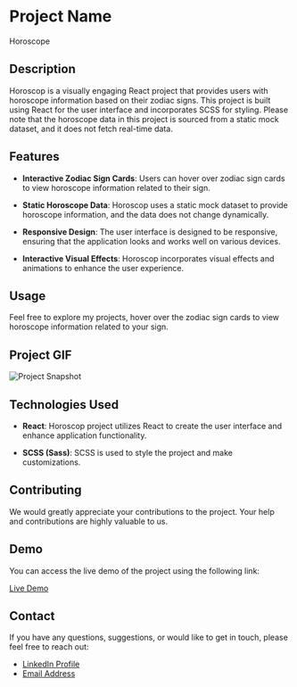 # Project Name

Horoscope

## Description

Horoscop is a visually engaging React project that provides users with horoscope information based on their zodiac signs. This project is built using React for the user interface and incorporates SCSS for styling. Please note that the horoscope data in this project is sourced from a static mock dataset, and it does not fetch real-time data.

## Features

- **Interactive Zodiac Sign Cards**: Users can hover over zodiac sign cards to view horoscope information related to their sign.

- **Static Horoscope Data**: Horoscop uses a static mock dataset to provide horoscope information, and the data does not change dynamically.

- **Responsive Design**: The user interface is designed to be responsive, ensuring that the application looks and works well on various devices.

- **Interactive Visual Effects**: Horoscop incorporates visual effects and animations to enhance the user experience.

## Usage

Feel free to explore my projects, hover over the zodiac sign cards to view horoscope information related to your sign.

## Project GIF

![Project Snapshot](./src/assets/horoscope.gif)

## Technologies Used

- **React**: Horoscop project utilizes React to create the user interface and enhance application functionality.

- **SCSS (Sass)**: SCSS is used to style the project and make customizations.

## Contributing

We would greatly appreciate your contributions to the project. Your help and contributions are highly valuable to us.

## Demo

You can access the live demo of the project using the following link:

[Live Demo](https://horoscope-imoguz.vercel.app/)

## Contact

If you have any questions, suggestions, or would like to get in touch, please feel free to reach out:

- [LinkedIn Profile](https://www.linkedin.com/in/im-abdullah-oguz/)
- [Email Address](mailto:imoguz0510@gmail.com)
